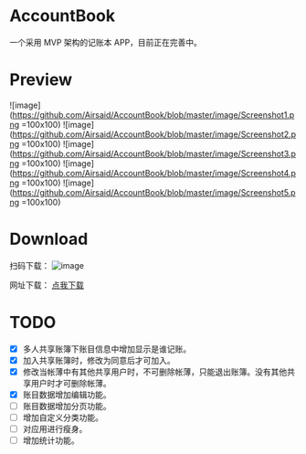 # AccountBook
一个采用 MVP 架构的记账本 APP，目前正在完善中。

# Preview
 ![image](https://github.com/Airsaid/AccountBook/blob/master/image/Screenshot1.png =100x100)
 ![image](https://github.com/Airsaid/AccountBook/blob/master/image/Screenshot2.png =100x100)
 ![image](https://github.com/Airsaid/AccountBook/blob/master/image/Screenshot3.png =100x100)
 ![image](https://github.com/Airsaid/AccountBook/blob/master/image/Screenshot4.png =100x100)
 ![image](https://github.com/Airsaid/AccountBook/blob/master/image/Screenshot5.png =100x100)


# Download

扫码下载：
 ![image](https://github.com/Airsaid/AccountBook/blob/master/image/qr.png)

网址下载：
 [点我下载](http://pre.im/K36l)


# TODO
- [x] 多人共享账簿下账目信息中增加显示是谁记账。
- [x] 加入共享账簿时，修改为同意后才可加入。
- [x] 修改当帐薄中有其他共享用户时，不可删除帐薄，只能退出账簿。没有其他共享用户时才可删除帐薄。
- [x] 账目数据增加编辑功能。
- [ ] 账目数据增加分页功能。
- [ ] 增加自定义分类功能。
- [ ] 对应用进行瘦身。
- [ ] 增加统计功能。
